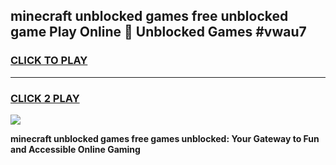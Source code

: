 
## minecraft unblocked games free unblocked game Play Online 👋 Unblocked Games #vwau7
<h3>
<a href="https://premium.freeplayer.one?title=minecraft_unblocked_games_free&ref=21F">CLICK TO PLAY</a></h3>
<hr>

<h3>
<a href="https://premium.freeplayer.one?title=minecraft_unblocked_games_free&ref=21F">CLICK 2 PLAY</a>
  
</h3>

<a href="https://premium.freeplayer.one?title=minecraft_unblocked_games_free&ref=21F/"><img src="https://clearcache.store/games.png"></a>


**minecraft unblocked games free games unblocked: Your Gateway to Fun and Accessible Online Gaming**
